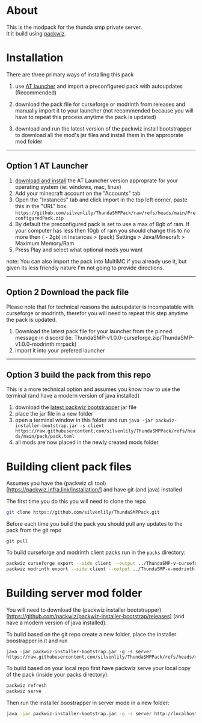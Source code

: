 # About

This is the modpack for the thunda smp private server.  
It it build using [packwiz](https://packwiz.infra.link/).

# Installation

There are three primary ways of installing this pack

1. use [AT launcher](https://atlauncher.com/) and import a preconfigured pack with autoupdates (Recommended)

2. download the pack file for curseforge or modrinth from releases and manually import it to your launcher (not recommended because you will have to repeat this process anytime the pack is updated)

3. download and run the latest version of the packwiz install bootstrapper to download all the mod's jar files and install them in the approprate mod folder

---
## Option 1 AT Launcher

1. [download and install](https://atlauncher.com/downloads) the AT Launcher version approprate for your operating system (ie: windows, mac, linux)
2. Add your minecraft account on the "Accounts" tab
3. Open the "Instances" tab and click import in the top left corner, paste this in the "URL" box: `https://github.com/silvenlily/ThundaSMPPack/raw/refs/heads/main/PreconfiguredPack.zip`
4. By default the preconfigured pack is set to use a max of 8gb of ram. If your computer has less then 10gb of ram you should change this to no more then (<your system ram> - 2gb) in Instances > (pack) Settings > Java/Minecraft > Maximum Memory/Ram
5. Press Play and select what optional mods you want

note: You can also import the pack into MultiMC if you already use it, but given its less friendly nature I'm not going to provide directions.

---
## Option 2 Download the pack file

Please note that for technical reasons the autoupdater is incompatable with curseforge or modrinth, therefor you will need to repeat this step anytime the pack is updated.

1. Download the latest pack file for your launcher from the pinned message in discord (ie: ThundaSMP-v1.0.0-curseforge.zip/ThundaSMP-v1.0.0-modrinth.mrpack)
2. import it into your prefered launcher

---
## Option 3 build the pack from this repo

This is a more technical option and assumes you know how to use the terminal (and have a modern version of java installed)

1. download the [latest packwiz bootstrapper](https://github.com/packwiz/packwiz-installer-bootstrap/releases) jar file
2. place the jar file in a new folder
3. open a terminal window in this folder and run `java -jar packwiz-installer-bootstrap.jar -s client https://raw.githubusercontent.com/silvenlily/ThundaSMPPack/refs/heads/main/pack/pack.toml`
4. all mods are now placed in the newly created mods folder

# Building client pack files

Assumes you have the (packwiz cli tool)[https://packwiz.infra.link/installation/] and have git (and java) installed

The first time you do this you will need to clone the repo
```sh
git clone https://github.com/silvenlily/ThundaSMPPack.git
```

Before each time you build the pack you should pull any updates to the pack from the git repo
```
git pull
```

To build curseforge and modrinth client packs run in the `packs` directory:
```sh
packwiz curseforge export --side client --output ../ThundaSMP-v-curseforge.zip
packwiz modrinth export --side client --output ../ThundaSMP-v-modrinth.mrpack
```
# Building server mod folder
You will need to download the (packwiz installer bootstrapper)[https://github.com/packwiz/packwiz-installer-bootstrap/releases] (and have a modern version of java installed).

To build based on the git repo create a new folder, place the installer boostrapper in it and run
```
java -jar packwiz-installer-bootstrap.jar -g -s server https://raw.githubusercontent.com/silvenlily/ThundaSMPPack/refs/heads/main/pack/pack.toml
```

To build based on your local repo first have packwiz serve your local copy of the pack (inside your packs directory):
```sh
packwiz refresh
packwiz serve
```

Then run the installer boostrapper in server mode in a new folder:
```sh
java -jar packwiz-installer-bootstrap.jar -g -s server http://localhost:8080/pack.toml
```
